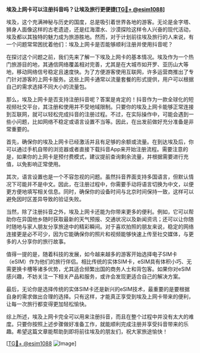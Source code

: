 **埃及上网卡可以注册抖音吗？让埃及旅行更便捷[[TG💪+ @esim1088](https://t.me/s/esim1088)]**

埃及，这个充满神秘与历史的国度，总是吸引着世界各地的游客。无论是金字塔、狮身人面像这样的古老遗迹，还是红海潜水、沙漠探险这样令人兴奋的现代活动，埃及都以其独特的魅力成为旅游胜地。然而，对于计划前往埃及旅行的人来说，有一个问题常常困扰着他们：埃及上网卡是否能够顺利注册并使用抖音呢？

在探讨这个问题之前，我们先来了解一下埃及上网卡的基本情况。埃及作为一个热门旅游目的地，其通信网络覆盖相对完善，尤其是在大城市如开罗、亚历山大等地，移动网络信号稳定且速度快。为了方便游客使用互联网，许多运营商推出了专门针对游客的上网卡服务。这些上网卡通常以流量套餐的形式提供，用户可以根据自己的需求选择不同大小的流量包。

那么，埃及上网卡是否支持注册抖音呢？答案是肯定的！抖音作为一款全球化的短视频社交平台，其注册和使用并不受地域限制。只要你的埃及上网卡能够正常连接到互联网，就可以轻松完成抖音的注册过程。不过，在实际操作中，可能会遇到一些小问题，比如网络不稳定或语言设置不当等。因此，在出发前做好充分准备是非常重要的。

首先，确保你的埃及上网卡已经激活并且有足够的余额或流量。在到达埃及后，你可以通过手机自带的浏览器或者直接下载抖音App来开始注册流程。需要注意的是，如果你的上网卡是预付费模式，建议提前查询剩余流量，并根据需要进行充值，以免影响正常使用。

其次，语言设置也是一个不容忽视的问题。虽然抖音界面支持多国语言，但默认情况下可能并不是中文。因此，在注册过程中，你需要手动将语言切换为中文，以便更方便地填写相关信息。同时，确保你的设备时间与北京时间保持一致，这样可以避免因时区差异导致的验证失败。

当然，除了注册抖音之外，埃及上网卡还能为你带来更多的便利。例如，它可以帮助你在异国他乡随时获取最新的天气预报、交通状况以及新闻资讯；还可以让你随时随地与家人朋友分享旅途中的精彩瞬间。对于喜欢拍照的朋友来说，稳定的网络连接更是必不可少，因为它能确保你的照片和视频能够快速上传至社交媒体，与更多的人分享你的旅行故事。

值得一提的是，随着科技的发展，如今越来越多的游客开始选择电子SIM卡（eSIM）作为他们的旅行伴侣。相比传统的实体SIM卡，eSIM具有体积小巧、无需更换卡槽等诸多优势，尤其适合频繁出国的商务人士和背包客。如果你对eSIM感兴趣，不妨关注一下相关产品和服务，或许会发现更适合自己的解决方案。

最后，无论你是选择传统的实体SIM卡还是新兴的eSIM技术，最重要的是要根据自身的需求做出合理的选择。只有这样，才能真正享受到埃及上网卡带来的便利，让每一次旅行都变得更加轻松愉快。

综上所述，埃及上网卡完全可以用来注册抖音，而且在整个过程中并没有太大的难度。只要你按照上述步骤做好准备工作，就能顺利完成注册并享受抖音带来的乐趣。希望这篇文章能帮助到即将前往埃及的朋友们，祝大家旅途愉快！

[[TG💪+ @esim1088](https://t.me/s/esim1088) ![Image](https://i.postimg.cc/4NQfJmqS/Snipaste-2025-05-13-00-14-12.png)]